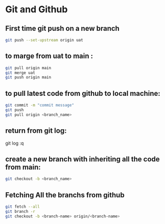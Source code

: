 # Git and Github
## First time git push on a new branch
```sh
git push --set-upstream origin uat
```
## to marge from uat to main : 
```sh
git pull origin main 
git merge uat 
git push origin main 
```

## to pull latest code from github to local machine:
```sh
git commit -m "commit message"
git push
git pull origin <branch_name>
```


## return from git log:
git log
:q

## create a new branch with inheriting all the code from main:
```sh
git checkout -b <branch_name>

```
## Fetching All the branchs from github

```sh
git fetch --all
git branch -r
git checkout -b <branch-name> origin/<branch-name>

```
